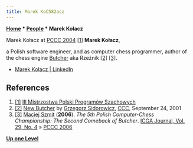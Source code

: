 ```yaml
---
title: Marek KoC582acz
---
```

**[Home](Home "Home") \* [People](People "People") \* Marek Kołacz**



 [](http://mpps.maciej.szmit.info/mpps-3/) Marek Kołacz at [PCCC 2004](PCCC_2004 "PCCC 2004") <a id="cite-note-1" href="#cite-ref-1">[1]</a> 
**Marek Kołacz**,  

a Polish software engineer, and as computer chess programmer, author of the chess engine [Butcher](Butcher "Butcher") aka Rzeźnik <a id="cite-note-2" href="#cite-ref-2">[2]</a> <a id="cite-note-3" href="#cite-ref-3">[3]</a>.






* [Marek Kołacz | LinkedIn](https://www.linkedin.com/in/marek-ko%C5%82acz-549b9491/)


## References


1. <a id="cite-ref-1" href="#cite-note-1">[1]</a> [III Mistrzostwa Polski Programów Szachowych](http://mpps.maciej.szmit.info/mpps-3/)
2. <a id="cite-ref-2" href="#cite-note-2">[2]</a> [New Butcher](https://www.stmintz.com/ccc/index.php?id=190209) by [Grzegorz Sidorowicz](Grzegorz_Sidorowicz "Grzegorz Sidorowicz"), [CCC](CCC "CCC"), September 24, 2001
3. <a id="cite-ref-3" href="#cite-note-3">[3]</a> [Maciej Szmit](Maciej_Szmit "Maciej Szmit") (**2006**). *The 5th Polish Computer-Chess Championship: The Second Comeback of Butcher*. [ICGA Journal, Vol. 29, No. 4](ICGA_Journal#29_4 "ICGA Journal") » [PCCC 2006](PCCC_2006 "PCCC 2006")

**[Up one Level](People "People")**







 
